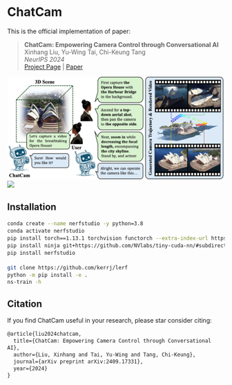 # ChatCam
This is the official implementation of paper:

> **ChatCam: Empowering Camera Control through Conversational AI**    
> Xinhang Liu, Yu-Wing Tai, Chi-Keung Tang   
> *NeurIPS 2024*    
> [Project Page](https://xinhangliu.com/chatcam) | [Paper](https://arxiv.org/abs/2409.17331)

<div>
<img src="imgs/teaser.png"/>
<img src="imgs/result.gif"/>
</div>


## Installation
```bash
conda create --name nerfstudio -y python=3.8
conda activate nerfstudio
pip install torch==1.13.1 torchvision functorch --extra-index-url https://download.pytorch.org/whl/cu117
pip install ninja git+https://github.com/NVlabs/tiny-cuda-nn/#subdirectory=bindings/torch
pip install nerfstudio

git clone https://github.com/kerrj/lerf
python -m pip install -e .
ns-train -h
```

## Citation
If you find ChatCam useful in your research, please star consider citing:
```
@article{liu2024chatcam,
  title={ChatCam: Empowering Camera Control through Conversational AI},
  author={Liu, Xinhang and Tai, Yu-Wing and Tang, Chi-Keung},
  journal={arXiv preprint arXiv:2409.17331},
  year={2024}
}
```
